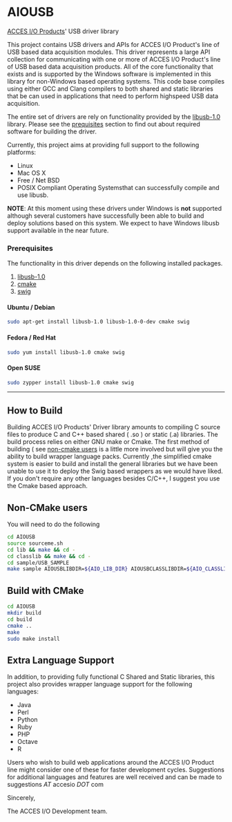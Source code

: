 AIOUSB
======

[ACCES I/O Products](http://accesio.com/)' USB driver library 


This project contains USB drivers and APIs for ACCES I/O Product's line of USB based data acquisition modules. This driver represents a large API collection for communicating with one or more of ACCES I/O Product's line of USB based data acquisition products. All of the core functionality that exists and is supported by the Windows software is implemented in this library for non-Windows based operating systems.  This code base compiles using either GCC and Clang compilers to both shared and static libraries that be can used in applications that need to perform highspeed USB data acquisition.

The entire set of drivers are rely on functionality provided by the [libusb-1.0](http://www.libusb.org/) library. Please see the [prequisites](#prereqs) section to find out about required software for building the driver.

Currently, this project aims at providing 
full support to the following platforms:

* Linux
* Mac OS X 
* Free / Net BSD
* POSIX Compliant Operating Systemsthat can successfully compile and use libusb.


**NOTE**: At this moment using these drivers under Windows is **not** supported although several customers have successfully been able to build and deploy solutions based on this system. We expect to have Windows libusb support available in the near future.


### <a href="prereqs"></a>Prerequisites 
The functionality in this driver depends on the following installed packages.

1. [libusb-1.0](http://www.libusb.org/)
2. [cmake]( http://www.cmake.org/cmake/resources/software.html )
3. [swig](http://swig.org/)




#### Ubuntu / Debian
```bash
sudo apt-get install libusb-1.0 libusb-1.0-0-dev cmake swig
```

#### Fedora / Red Hat
```bash
sudo yum install libusb-1.0 cmake swig
```

#### Open SUSE
```bash
sudo zypper install libusb-1.0 cmake swig
```


-------------------------------------


How to Build
------------
Building ACCES I/O Products' Driver library amounts to compiling C source files to produce C and C++ based shared ( .so ) or static (.a) libraries.  The build process relies on either GNU make or Cmake.  The first method of building ( see [non-cmake users](#noncmake) is a little more involved but will give you the ability to build wrapper language packs.  Currently ,the simplified cmake system is easier to build and install the general libraries but we have been unable to use it to deploy the Swig based wrappers as we would have liked. If you don't require any other languages besides C/C++, I suggest you use the Cmake based approach.


## <a href="#noncmake"></a>Non-CMake users

You will need to do the following

```bash
cd AIOUSB
source sourceme.sh
cd lib && make && cd -
cd classlib && make && cd -
cd sample/USB_SAMPLE
make sample AIOUSBLIBDIR=${AIO_LIB_DIR} AIOUSBCLASSLIBDIR=${AIO_CLASSLIB_DIR} DEBUG=1
```

## Build with CMake

```bash
cd AIOUSB
mkdir build
cd build
cmake ..
make
sudo make install
```



## Extra Language Support
In addition, to providing fully functional C Shared and Static libraries, this project also provides
wrapper language support for the following languages:

* Java
* Perl
* Python
* Ruby
* PHP
* Octave
* R

Users who wish to build web applications around the ACCES I/O Product line might consider one of these
for faster development cycles. Suggestions for additional languages and features are well received and can 
be made to suggestions _AT_  accesio _DOT_ com


Sincerely,

The ACCES I/O Development team.
